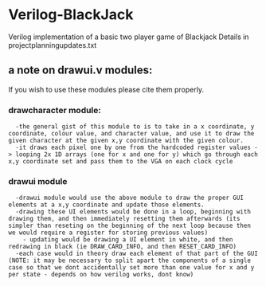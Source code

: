 # Verilog-BlackJack
Verilog implementation of a basic two player game of Blackjack
Details in projectplanningupdates.txt

## a note on drawui.v modules:
  If you wish to use these modules please cite them properly.
  ### drawcharacter module:
      -the general gist of this module to is to take in a x coordinate, y coordinate, colour value, and character value, and use it to draw the given character at the given x,y coordinate with the given colour.
      -it draws each pixel one by one from the hardcoded register values -> looping 2x 1D arrays (one for x and one for y) which go through each x,y coordinate set and pass them to the VGA on each clock cycle

  ### drawui module
      -drawui module would use the above module to draw the proper GUI elements at a x,y coordinate and update those elements. 
      -drawing these UI elements would be done in a loop, beginning with drawing them, and then immediately resetting them afterwards (its simpler than reseting on the beginning of the next loop because then we would require a register for storing previous values)
        - updating would be drawing a UI element in white, and then redrawing in black (ie DRAW_CARD_INFO, and then RESET_CARD_INFO)
      -each case would in theory draw each element of that part of the GUI (NOTE: it may be necessary to split apart the components of a single case so that we dont accidentally set more than one value for x and y per state - depends on how verilog works, dont know)


  
